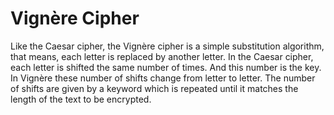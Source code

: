 # Vignère Cipher
 Like the Caesar cipher, the Vignère cipher is a simple substitution algorithm, that means, each letter is replaced by another letter. In the Caesar cipher, each letter is shifted the same number of times. And this number is the key. In Vignère these number of shifts change from letter to letter. The number of shifts are given by a keyword which is repeated until it matches the length of the text to be encrypted.
